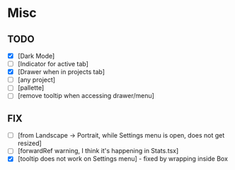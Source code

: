 # Misc

## TODO

- [x] [Dark Mode]
- [ ] [Indicator for active tab]
- [x] [Drawer when in projects tab]
- [ ] [any project]
- [ ] [pallette]
- [ ] [remove tooltip when accessing drawer/menu]

## FIX

- [ ] [from Landscape -> Portrait, while Settings menu is open, does not get resized]
- [ ] [forwardRef warning, I think it's happening in Stats.tsx]
- [x] [tooltip does not work on Settings menu] - fixed by wrapping inside Box
